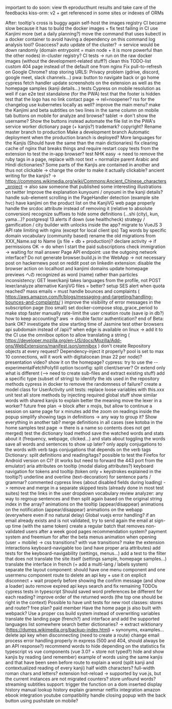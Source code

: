 important to do soon:
    view th eproducthunt results and take care of the feedbacks
    kiss-orm: v2 + get referenced in some sites or indexes of ORMs

After:
    tooltip's cross is buggy again
    self-host the images registry
    CI became slow because it has to build the docker images
        + fix test failing in CI
    use Kanjimi more (set a daily planning?)
    move the command that uses kubectl in a docker container to avoid having a dependency on this command
    log analysis tool? Goaccess?
    auto update of the cluster? -> service would be down randomly (domain entrypoint = main node + it is more powerful than the other nodes)
    in-cluster registry?
    CI tests -> run on the raw docker images (without the development-related stuff?)
    clean this TODO-list
    custom 404 page instead of the default one from nginx
    Fix pull-to-refresh on Google Chrome?
    stop storing URLS: Privacy problem (gdrive, discord, google meet, slack channels...)
    pwa: button to navigate back or go home
    cypress fetch handler
    update screenshots on the extension as well as the homepage samples (kanji details...)
    tests Cypress on mobile resolution as well
    if can e2e test standalone (for the PWA)
        test that the footer is hidden
        test that the logo has no link
    contact page -> rel=noopener?
    rss for the changelog
    use kubernetes locally as well?
    improve the main menu?
        make the Kanjimi and beta subtitles on two lines in the same column on mobile
        tab buttons on mobile for analyze and browse?
        tablet -> don't show the username? Show the buttons instead
    automate the file list in the PWA's service worker
    dictionary page (+ kanjis?)
    trademark? copyright?
    Rename master branch to production
    Make a development branch
    Automatic deployment when the production branch is deployed?
    More languages for the Kanjis (Should have the same than the main dictionaries)
    fix clearing cache of nginx that breaks things and require restart
    copy tests from the extension to test the in-app browser?
    test NHK easy -> need to remove the ruby tags in a page, replace with root text + normalize parent
    Arabic and Hindi dictionaries?
    Some parts of the Kanjis are contained in another and thus not clickable -> change the order to make it actually clickable?
    ancient writing for the kanjis? -> https://commons.wikimedia.org/wiki/Commons:Ancient_Chinese_characters_project
        -> also saw someone that published some interesting illustrations on twitter
    Improve the explanation kunyoumi / onyoumi in the kanji details?
    handle sub-element scrolling in the PageHandler detection (example site hvc)
    have kanjimi on the product list on the KanjiVG web page
    properly handle the srcdoc attribute instead of removing it (relative to absolute conversion)
    recognize suffixes to hide some definitions (...shi (city), kun, yama...)?
    postgresql 13
    alerts if down (use healthcheck)
    strategy / gamification / city builder with unlocks inside the app?
    migrate to VueJS 3
    API rate limiting with nginx (except for local client ips)
    Tag words by specific domain vocabulary (community based)
    rename the old migrations from XXX_Name.sql to Name (js file + db + production)?
    declare activity -> if permissions OK -> do when I start the paid subscriptions
    check immigration -> waiting for mail answer
    Page API endpoint: use the outgoing network interface?
    Do not generate browser.build.js in the WebApp -> not necessary
    post on hackernews
    post on reddit
    post on linkedin
    extension: disable the browser action on localhost and kanjimi domains
    update homepage previews
    への recognized as word (name) rather than particles
    inconsistency: GET lexer/kanji takes languages from the profile, not POST lexer/analyze
    alternative KanjiVG files = better?
    setup SES alert when quota reached?
    mass emails = must handle bounces and complaints ( https://aws.amazon.com/fr/blogs/messaging-and-targeting/handling-bounces-and-complaints/ )
    improve the visibility of error messages in the subscription page (too small)
    set docker-compose stop_grace_period to make stop faster
    manually rate-limit the user creation route (save ip in db?)
    how to keep accounting?
    aws -> double factor authentication?
    end of Beta: bank OK?
    investigate the slow starting time of Jasmine
    test other browsers
    api subdomain instead of /api/?
    when edge is available on linux -> add it to the CI
    use the omnibox option to allow translating a string ( https://developer.mozilla.org/en-US/docs/Mozilla/Add-ons/WebExtensions/manifest.json/omnibox )
    don't create Repository objects at every request? Dependency-inject it properly?
    pool is set to max 10 connections, will it work with digitalocean (max 22 per node)?
    presentation video? show it on the homepage?
    cypress: try to use the --experimentalFetchPolyfill option
    tsconfig: split client/server? Or extend only what is different (--> need to create sub-files and extract existing stuff)
    add a specific type (subset of string) to identify the ids used in the repository methods
    cypress in docker to remove the randomness of failure?
    create a model class for UserActivity
    unit tests: replace loose variables with this.xxx
    unit test all store methods by injecting required global stuff
    show similar words with shared kanjis to explain better the meaning
    move the lexer in a worker?
    future free plan -> block after x mojis, but allow to continue a session on same page for x minutes
    add the zoom on readings inside the popup
    simplify showing tags in definitions -> any way to group it? Show everything in another tab?
    merge definitions in all cases (see kotoba in the home samples test page -> there is a name so contents does not get merged)
    test the dictionary load method
    save the watched words and stats about it (frequency, webpage, clicked...) and stats about toggling the words
    save all words and sentences to show up later?
    only apply conjugations to the words with verb tags
    conjugations that depends on the verb tags
    Dictionary: split definitions and reading/tags?
    possible to test the Firefox for Android version on CI? (it works but need to forward the 443 port from the emulator)
    aria attributes on tooltip (modal dialog attributes?)
    keyboard navigation for tokens and tooltip (token only + keystrokes explained in the tooltip?)
    underline and overline (text-decoration) for sentence parts / grammar?
    commented cypress lines (about disabled fields during loading) -> remove and merge in a separate skipped tests (already done in most test suites)
    test the links in the user dropdown
    vocabulary review
    analyzer: any way to regroup sentences and then split again based on the original string index in the array?
    animations on the tooltip (appear/disappear)
    animations on the notification (appear/disappear)
    animations on the webapp (everywhere even if no natural delay)
    Global vuejs error handling?
    if an email already exists and is not validated, try to send again the email at sign-up time (with the same token)
    create a regular batch that removes non-validated users after a week
    good pages recommendation system?
    payment system and freemium for after the beta
    menus animation when opening (user + mobile) -> css transitions? with vue transitions?
    make the extension interactions keyboard-navigable too (and have proper aria attributes)
    add tests for the keyboard-navigability (settings, menus...)
    add a test to the filter that does not translate the site itself (settings sample, homepage samples...)
    translate the interface in french (+ add a multi-lang / labels system)
    separate the layout component: should have one menu component and one usermenu component
    route to delete an api key + use it on explicit disconnect + wait properly before showing the confirm message (and show a loader)
    auto remove expired api keys
    search and fix remaining TODOs
    cypress tests in typescript
    Should saved word preferences be different for each reading?
    improve order of the returned words (the top one should be right in the context)
    Possible to have unit tests for new root classes: stores and router?
    free plan?
    paid member
    Have the home page js also built with webpack?
    Use a proper css build system instead of overwriting variables
    translate the landing page (french?) and interface and add the supported languages list somewhere
    search better dictionaries? -> extract wiktionary (https://dumps.wikimedia.org/backup-index.html) + synonyms, examples...
    delete api key when disconnecting (need to create a route)
    change email process
    error handling properly in express (500 and 404, should always be an API response?)
    recommend words to hide depending on the statistics
    fix typescript vs vue components (vue 3.0? + store not typed?)
    hide and show kanjis by reading (and remember)
    example of words using the same kanjis and that have been seen before
    route to explain a word (split kanji and contextualized reading of every kanji)
    half width characters? full-width roman chars and letters?
    extension hot-reload -> supported by vue.js, but the current instances are not migrated
    counters?
    store unfound words?
    streaming subtitles support: trigger the function on a dom inserted
    display history
    manual lookup history
    explain grammar
    netflix integration
    amazon ebook integration
    youtube compatibility
    handle closing popup with the back button using pushstate on mobile?
